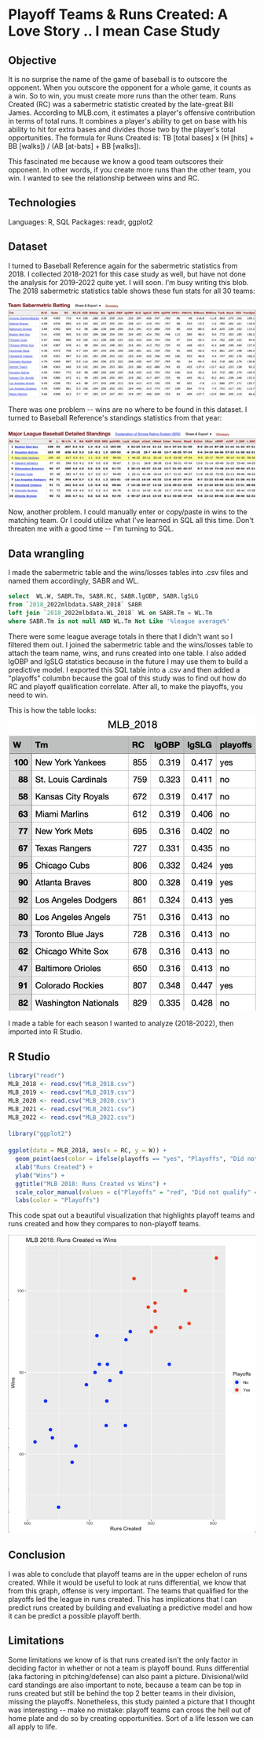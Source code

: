 # Playoff Teams & Runs Created: A Love Story .. I mean Case Study

## Objective

It is no surprise the name of the game of baseball is to outscore the opponent. When you outscore the opponent for a whole game, it counts as a win. So to win, you must create more runs than the other team. Runs Created (RC) was a sabermetric statistic created by the late-great Bill James. According to MLB.com, it estimates a player's offensive contribution in terms of total runs. It combines a player's ability to get on base with his ability to hit for extra bases and divides those two by the player's total opportunities. The formula for Runs Created is: TB [total bases] x (H [hits] + BB [walks]) / (AB [at-bats] + BB [walks]). 

This fascinated me because we know a good team outscores their opponent. In other words, if you create more runs than the other team, you win. I wanted to see the relationship between wins and RC.

## Technologies

Languages: R, SQL
Packages: readr, ggplot2

## Dataset
I turned to Baseball Reference again for the sabermetric statistics from 2018. I collected 2018-2021 for this case study as well, but have not done the analysis for 2019-2022 quite yet. I will soon. I'm busy writing this blob. The 2018 sabermetric statistics table shows these fun stats for all 30 teams:

![alt text](https://github.com/trustinvo/baseball/blob/main/Screenshot%202023-06-26%20at%202.38.55%20PM.png)

There was one problem -- wins are no where to be found in this dataset. I turned to Baseball Reference's standings statistics from that year:

![alt text](https://github.com/trustinvo/baseball/blob/main/Screenshot%202023-06-26%20at%202.41.49%20PM.png)

Now, another problem. I could manually enter or copy/paste in wins to the matching team. Or I could utilize what I've learned in SQL all this time. Don't threaten me with a good time -- I'm turning to SQL.

## Data wrangling
I made the sabermetric table and the wins/losses tables into .csv files and named them accordingly, SABR and WL. 
````SQL
select  WL.W, SABR.Tm, SABR.RC, SABR.lgOBP, SABR.lgSLG
from `2018_2022mlbdata.SABR_2018` SABR
left join `2018_2022mlbdata.WL_2018` WL on SABR.Tm = WL.Tm
where SABR.Tm is not null AND WL.Tm Not Like '%league average%'
````
There were some league average totals in there that I didn't want so I filtered them out. I joined the sabermetric table and the wins/losses table to attach the team name, wins, and runs created into one table. I also added lgOBP and lgSLG statistics because in the future I may use them to build a predictive model. I exported this SQL table into a .csv and then added a "playoffs" columbn because the goal of this study was to find out how do RC and playoff qualification correlate. After all, to make the playoffs, you need to win.

This is how the table looks: 
![alt text](https://github.com/trustinvo/baseball/blob/main/Screenshot%202023-06-26%20at%202.51.37%20PM.png)

I made a table for each season I wanted to analyze (2018-2022), then imported into R Studio.

## R Studio
````R
library("readr")
MLB_2018 <- read.csv("MLB_2018.csv")
MLB_2019 <- read.csv("MLB_2019.csv")
MLB_2020 <- read.csv("MLB_2020.csv")
MLB_2021 <- read.csv("MLB_2021.csv")
MLB_2022 <- read.csv("MLB_2022.csv")

library("ggplot2")

ggplot(data = MLB_2018, aes(x = RC, y = W)) +
  geom_point(aes(color = ifelse(playoffs == "yes", "Playoffs", "Did not qualify")), size = 3) +
  xlab("Runs Created") +
  ylab("Wins") +
  ggtitle("MLB 2018: Runs Created vs Wins") +
  scale_color_manual(values = c("Playoffs" = "red", "Did not qualify" = "blue"), labels = c("No", "Yes")) +
  labs(color = "Playoffs")
````

This code spat out a beautiful visualization that highlights playoff teams and runs created and how they compares to non-playoff teams.

![alt text](https://github.com/trustinvo/baseball/blob/main/Image%206-23-23%20at%204.26%20PM.jpg)

## Conclusion

I was able to conclude that playoff teams are in the upper echelon of runs created. While it would be useful to look at runs differential, we know that from this graph, offense is very important. The teams that qualified for the playoffs led the league in runs created. This has implications that I can predict runs created by building and evaluating a predictive model and how it can be predict a possible playoff berth.

## Limitations

Some limitations we know of is that runs created isn't the only factor in deciding factor in whether or not a team is playoff bound. Runs differential (aka factoring in pitching/defense) can also paint a picture. Divisional/wild card standings are also important to note, because a team can be top in runs created but still be behind the top 2 better teams in their division, missing the playoffs. Nonetheless, this study painted a picture that I thought was interesting -- make no mistake: playoff teams can cross the hell out of home plate and do so by creating opportunities. Sort of a life lesson we can all apply to life.



